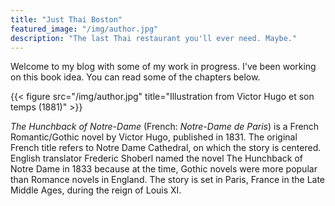 ```yaml
---
title: "Just Thai Boston"
featured_image: "/img/author.jpg"
description: "The last Thai restaurant you'll ever need. Maybe."
---
```

Welcome to my blog with some of my work in progress. I've been working on this book idea. You can read some of the chapters below.

{{< figure src="/img/author.jpg" title="Illustration from Victor Hugo et son temps (1881)" >}}

_The Hunchback of Notre-Dame_ (French: _Notre-Dame de Paris_) is a French Romantic/Gothic novel by Victor Hugo, published in 1831. The original French title refers to Notre Dame Cathedral, on which the story is centered. English translator Frederic Shoberl named the novel The Hunchback of Notre Dame in 1833 because at the time, Gothic novels were more popular than Romance novels in England. The story is set in Paris, France in the Late Middle Ages, during the reign of Louis XI.